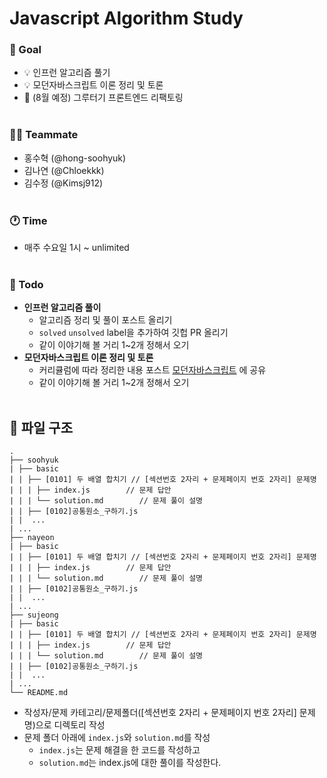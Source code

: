Javascript Algorithm Study
===
### 🥅 Goal
- 💡 인프런 알고리즘 풀기
- 💡 모던자바스크립트 이론 정리 및 토론
- 🚧 (8월 예정) 그루터기 프론트엔드 리팩토링
<br><br>

### 🙋‍♂️ Teammate
- 홍수혁 (@hong-soohyuk)
- 김나연 (@Chloekkk)
- 김수정 (@Kimsj912) 
<br><br>

### 🕐 Time
- 매주 수요일 1시 ~ unlimited
<br><br>

### 📌 Todo
- **인프런 알고리즘 풀이**
    - 알고리즘 정리 및 풀이 포스트 올리기
    - `solved` `unsolved`  label을 추가하여 깃헙 PR 올리기
    - 같이 이야기해 볼 거리 1~2개 정해서 오기
- **모던자바스크립트 이론 정리 및 토론**
    - 커리큘럼에 따라 정리한 내용 포스트 [모던자바스크립트](https://www.notion.so/81cf2f7dc9fb40cca8d72171deb5dbde) 에 공유
    - 같이 이야기해 볼 거리 1~2개 정해서 오기
<br><br>


🧱 파일 구조
---
    .
    ├── soohyuk
    | ├── basic
    | | ├── [0101] 두 배열 합치기 // [섹션번호 2자리 + 문제페이지 번호 2자리] 문제명
    | | | ├── index.js        // 문제 답안
    | | | └── solution.md        // 문제 풀이 설명
    | | ├── [0102]공통원소_구하기.js 
    | |  ...
    | ...
    ├── nayeon
    | ├── basic
    | | ├── [0101] 두 배열 합치기 // [섹션번호 2자리 + 문제페이지 번호 2자리] 문제명
    | | | ├── index.js        // 문제 답안
    | | | └── solution.md        // 문제 풀이 설명
    | | ├── [0102]공통원소_구하기.js 
    | |  ...
    | ...
    ├── sujeong
    | ├── basic
    | | ├── [0101] 두 배열 합치기 // [섹션번호 2자리 + 문제페이지 번호 2자리] 문제명
    | | | ├── index.js        // 문제 답안
    | | | └── solution.md        // 문제 풀이 설명
    | | ├── [0102]공통원소_구하기.js 
    | |  ...
    | ...
    └── README.md


- 작성자/문제 카테고리/문제폴더([섹션번호 2자리 + 문제페이지 번호 2자리] 문제명)으로 디렉토리 작성
- 문제 폴더 아래에 `index.js`와 `solution.md`를 작성
  - `index.js`는 문제 해결을 한 코드를 작성하고
  - `solution.md`는 index.js에 대한 풀이를 작성한다.  
<br><br>

    

